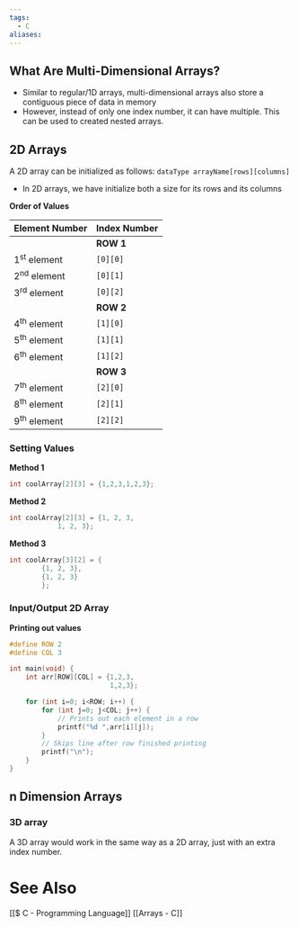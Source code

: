 ```yaml
---
tags:
  - C
aliases:
---
```


## What Are Multi-Dimensional Arrays?
- Similar to regular/1D arrays, multi-dimensional arrays also store a contiguous piece of data in memory
- However, instead of only one index number, it can have multiple. This can be used to created nested arrays.

## 2D Arrays
A 2D array can be initialized as follows:
`dataType arrayName[rows][columns]`
- In 2D arrays, we have initialize both a size for its rows and its columns

**Order of Values**

| Element Number         | Index Number |
| ---------------------- | ------------ |
|                        | **ROW 1**    |
| 1<sup>st</sup> element | `[0][0]`     |
| 2<sup>nd</sup> element | `[0][1]`     |
| 3<sup>rd</sup> element | `[0][2]`     |
|                        | **ROW 2**    |
| 4<sup>th</sup> element | `[1][0]`     |
| 5<sup>th</sup> element | `[1][1]`     |
| 6<sup>th</sup> element | `[1][2]`     |
|                        | **ROW 3**    |
| 7<sup>th</sup> element | `[2][0]`     |
| 8<sup>th</sup> element | `[2][1]`     |
| 9<sup>th</sup> element | `[2][2]`     |

### Setting Values
**Method 1**
```c showlinenumbers
int coolArray[2][3] = {1,2,3,1,2,3};
```

**Method 2**
```c showlinenumbers
int coolArray[2][3] = {1, 2, 3,
			1, 2, 3};
```

**Method 3**
```c showlinenumbers
int coolArray[3][2] = { 
		{1, 2, 3},
		{1, 2, 3} 
		};
```

### Input/Output 2D Array
**Printing out values**
```c showlinenumbers
#define ROW 2
#define COL 3

int main(void) {
    int arr[ROW][COL] = {1,2,3,
                         1,2,3};

    for (int i=0; i<ROW; i++) {
        for (int j=0; j<COL; j++) {
			// Prints out each element in a row
            printf("%d ",arr[i][j]);
        }
        // Skips line after row finished printing
        printf("\n");
    }
}
```

## n Dimension Arrays
### 3D array
A 3D array would work in the same way as a 2D array, just with an extra index number.

# See Also
[[$ C - Programming Language]]
[[Arrays - C]]